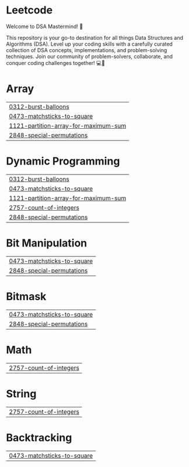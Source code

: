 # Leetcode
Welcome to DSA Mastermind! 🧠

This repository is your go-to destination for all things Data Structures and Algorithms (DSA). Level up your coding skills with a carefully curated collection of DSA concepts, implementations, and problem-solving techniques. Join our community of problem-solvers, collaborate, and conquer coding challenges together! 💻🚀


# Array
|  |
| ------- |
| [0312-burst-balloons](https://github.com/vishu9897/Leetcode/tree/master/0312-burst-balloons) |
| [0473-matchsticks-to-square](https://github.com/vishu9897/Leetcode/tree/master/0473-matchsticks-to-square) |
| [1121-partition-array-for-maximum-sum](https://github.com/vishu9897/Leetcode/tree/master/1121-partition-array-for-maximum-sum) |
| [2848-special-permutations](https://github.com/vishu9897/Leetcode/tree/master/2848-special-permutations) |
# Dynamic Programming
|  |
| ------- |
| [0312-burst-balloons](https://github.com/vishu9897/Leetcode/tree/master/0312-burst-balloons) |
| [0473-matchsticks-to-square](https://github.com/vishu9897/Leetcode/tree/master/0473-matchsticks-to-square) |
| [1121-partition-array-for-maximum-sum](https://github.com/vishu9897/Leetcode/tree/master/1121-partition-array-for-maximum-sum) |
| [2757-count-of-integers](https://github.com/vishu9897/Leetcode/tree/master/2757-count-of-integers) |
| [2848-special-permutations](https://github.com/vishu9897/Leetcode/tree/master/2848-special-permutations) |
# Bit Manipulation
|  |
| ------- |
| [0473-matchsticks-to-square](https://github.com/vishu9897/Leetcode/tree/master/0473-matchsticks-to-square) |
| [2848-special-permutations](https://github.com/vishu9897/Leetcode/tree/master/2848-special-permutations) |
# Bitmask
|  |
| ------- |
| [0473-matchsticks-to-square](https://github.com/vishu9897/Leetcode/tree/master/0473-matchsticks-to-square) |
| [2848-special-permutations](https://github.com/vishu9897/Leetcode/tree/master/2848-special-permutations) |
# Math
|  |
| ------- |
| [2757-count-of-integers](https://github.com/vishu9897/Leetcode/tree/master/2757-count-of-integers) |
# String
|  |
| ------- |
| [2757-count-of-integers](https://github.com/vishu9897/Leetcode/tree/master/2757-count-of-integers) |
# Backtracking
|  |
| ------- |
| [0473-matchsticks-to-square](https://github.com/vishu9897/Leetcode/tree/master/0473-matchsticks-to-square) |
